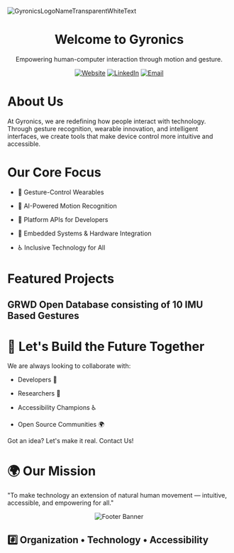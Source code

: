 ![GyronicsLogoNameTransparentWhiteText](https://github.com/user-attachments/assets/b86b76c8-d18c-4369-a1f0-35dfc6a690e1)


<h1 align="center"> Welcome to Gyronics </h1> <p align="center"> Empowering human-computer interaction through motion and gesture. </p> <p align="center"> <a href="https://gyronics.com"><img src="https://img.shields.io/badge/Visit-Website-blue?style=for-the-badge&logo=google-chrome" alt="Website"></a> <a href="https://linkedin.com/company/gyronics"><img src="https://img.shields.io/badge/Connect-LinkedIn-blue?style=for-the-badge&logo=linkedin" alt="LinkedIn"></a> <a href="mailto:info@gyronics.com"><img src="https://img.shields.io/badge/Email-Us-red?style=for-the-badge&logo=gmail" alt="Email"></a> </p>

# About Us
At Gyronics, we are redefining how people interact with technology.
Through gesture recognition, wearable innovation, and intelligent interfaces, we create tools that make device control more intuitive and accessible.

# Our Core Focus

- 🎯 Gesture-Control Wearables

- 🧠 AI-Powered Motion Recognition

- 🔌 Platform APIs for Developers

- 🤖 Embedded Systems & Hardware Integration

- ♿ Inclusive Technology for All

# Featured Projects

## GRWD Open Database consisting of 10 IMU Based Gestures

# 🤝 Let's Build the Future Together
We are always looking to collaborate with:

- Developers 🚀

- Researchers 🔬

- Accessibility Champions ♿

- Open Source Communities 🌍

Got an idea? Let's make it real. Contact Us!

# 🌍 Our Mission
"To make technology an extension of natural human movement — intuitive, accessible, and empowering for all."

<p align="center"> <img src="https://capsule-render.vercel.app/api?type=waving&color=0:00BFFF,100:1E90FF&height=120&section=footer&text=Intuitive%20Control%20For%20All!&fontSize=25&fontColor=ffffff" alt="Footer Banner"/> </p>

## #️⃣ Organization • Technology • Accessibility
